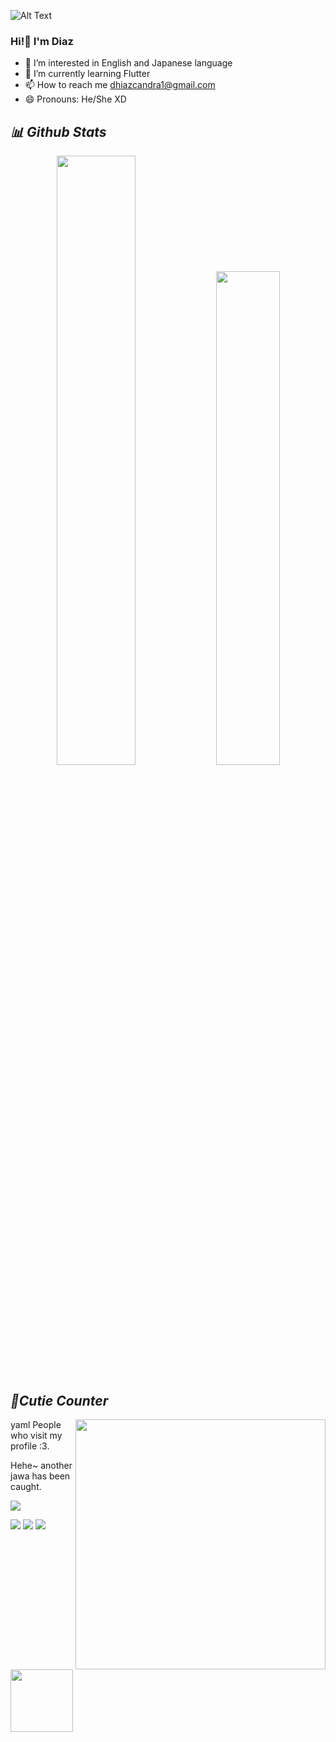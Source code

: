 ![Alt Text]([relative_path_to_image](https://github.com/Dvaranouz/Dvaranouz/blob/main/sorasaki.jpg))



### Hi!👋 I'm Diaz
- 👀 I’m interested in English and Japanese language
- 🌱 I’m currently learning Flutter
- 📫 How to reach me dhiazcandra1@gmail.com
- 😄 Pronouns: He/She XD

## *📊 Github Stats*

<p align="center"><img width="50%" src="https://github-readme-stats.vercel.app/api?username=Dvaranouz&show_icons=true&count_private=true&theme=react&hide_border=true&bg_color=0D1117"/> <img width="45%" src="https://github-readme-stats.vercel.app/api/top-langs/?username=Dvaranouz&show_icons=true&count_private=true&theme=react&hide_border=true&bg_color=0D1117&layout=compact"/>
</p>

## *🧋Cutie Counter*

<a href="https://discord.com/users/738748102311280681"><img align="right" width=400 src="https://moe-counter.glitch.me/get/@miyagawamizu?theme=rule34"></a>
<a href="https://github.com/Dvaranouz"><img align="left" width="100" src="https://cdn.discordapp.com/attachments/1077108830862839848/1130676248843137035/105634085_p12.png"></a>

yaml
People who visit my profile :3.

Hehe~ another jawa has been caught.


[![](https://github-profile-trophy.vercel.app/?username=Dvaranouz)](https://github.com/Dvaranouz/github-profile-trophy)


[![](https://img.shields.io/github/followers/Dvaranouz?label=Followers&style=social)](https://github.com/Dvaranouz)
[![](https://img.shields.io/badge/Discord-7289DA?logo=discord&logoColor=white)](https://discord.com/users/861959239169474582)
[![](https://img.shields.io/badge/Steam-1a6a98?logo=steam&logoColor=white)](https://steamcommunity.com/id/Dvaranuz)
